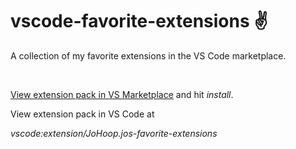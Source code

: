 # vscode-favorite-extensions ✌️
A collection of my favorite extensions in the VS Code marketplace.

<br/>

[View extension pack in VS Marketplace](https://marketplace.visualstudio.com/items?itemName=JoHoop.jos-favorite-extensions&ssr=false#overview) and hit *install*.

View extension pack in VS Code at

*vscode:extension/JoHoop.jos-favorite-extensions*
